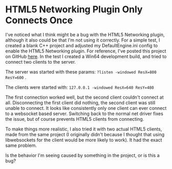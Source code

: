 # HTML5 Networking Plugin Only Connects Once
I've noticed what I think might be a bug with the HTML5 Networking plugin, although it also could be that I'm not using it correctly. For a simple test, I created a blank C++ project and adjusted my DefaultEngine.ini config to enable the HTML5 Networking plugin. For reference, I've posted this project on GitHub [here](https://github.com/Quadtree/BasicWebSocketTest). In the test I created a Win64 development build, and tried to connect two clients to the server.

The server was started with these params: `?listen -windowed ResX=800 ResY=600` .

The clients were started with: `127.0.0.1 -windowed ResX=640 ResY=480`

The first connection worked well, but the second client couldn't connect at all. Disconnecting the first client did nothing, the second client was still unable to connect. It looks like consistently only one client can ever connect to a websocket based server. Switching back to the normal net driver fixes the issue, but of course prevents HTML5 clients from connecting.

To make things more realistic, I also tried it with two actual HTML5 clients, made from the same project (I originally didn't because I thought that using libwebsockets for the client would be more likely to work). It had the exact same problem.

Is the behavior I'm seeing caused by something in the project, or is this a bug?